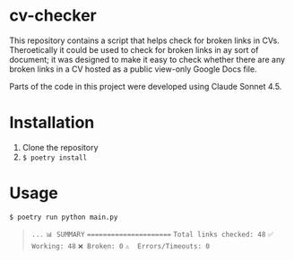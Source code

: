 # cv-checker

This repository contains a script that helps check for broken links in CVs. Theroetically it could be used to check for broken links in ay sort of document; it was designed to make it easy to check whether there are any broken links in a CV hosted as a public view-only Google Docs file.  

Parts of the code in this project were developed using Claude Sonnet 4.5.

# Installation

1. Clone the repository
2. `$ poetry install`

# Usage

`$ poetry run python main.py`

> `...`
> `📊 SUMMARY`
> `=====================`
> `Total links checked: 48`
> `✅ Working: 48`
> `❌ Broken: 0`
> `⚠️  Errors/Timeouts: 0`




